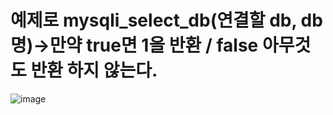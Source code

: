 # 예제로 mysqli_select_db(연결할 db, db명)->만약 true면 1을 반환 / false 아무것도 반환 하지 않는다.

![image](https://user-images.githubusercontent.com/85022962/130350217-8bd96e22-8cae-41d7-af5a-400c64393a2a.png)
